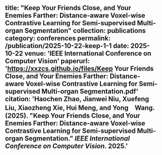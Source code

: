 title: "Keep Your Friends Close, and Your Enemies Farther: Distance-aware Voxel-wise Contrastive Learning for Semi-supervised Multi-organ Segmentation"
collection: publications
category: conferences
permalink: /publication/2025-10-22-keep-1-1
date: 2025-10-22
venue: 'IEEE International Conference on Computer Vision'
paperurl: 'https://xxzcs.github.io/files/Keep Your Friends Close, and Your Enemies Farther: Distance-aware Voxel-wise Contrastive Learning for Semi-supervised Multi-organ Segmentation.pdf'
citation: 'Haochen Zhao, Jianwei Niu, Xuefeng Liu, Xiaozheng Xie, Hui Meng, and Yong　Wang. (2025). &quot;Keep Your Friends Close, and Your Enemies Farther: Distance-aware Voxel-wise Contrastive Learning for Semi-supervised Multi-organ Segmentation.&quot; <i>IEEE International Conference on Computer Vision</i>. 2025.'
---

